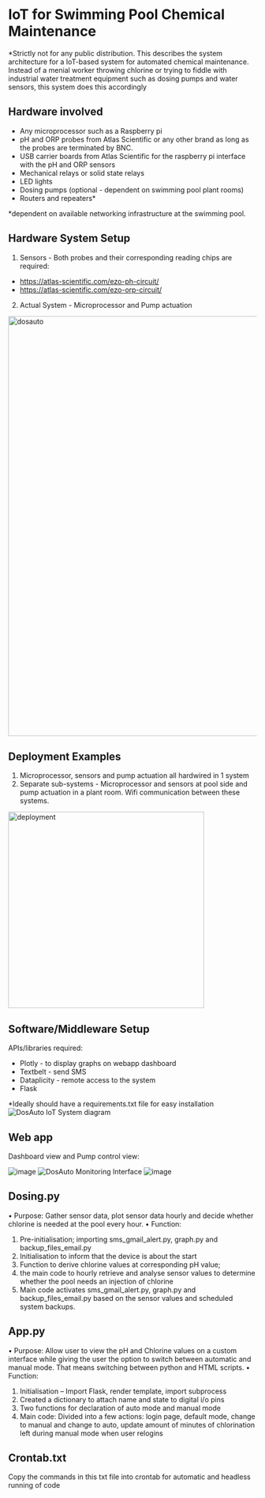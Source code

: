 # IoT for Swimming Pool Chemical Maintenance
*Strictly not for any public distribution.
This describes the system architecture for a IoT-based system for automated chemical maintenance.  Instead of a menial worker throwing chlorine or trying to fiddle with industrial water treatment equipment such as dosing pumps and water sensors, this system does this accordingly

## Hardware involved
- Any microprocessor such as a Raspberry pi
- pH and ORP probes from Atlas Scientific or any other brand as long as the probes are terminated by BNC.
- USB carrier boards from Atlas Scientific for the raspberry pi interface with the pH and ORP sensors
- Mechanical relays or solid state relays
- LED lights
- Dosing pumps (optional - dependent on swimming pool plant rooms)
- Routers and repeaters*

*dependent on available networking infrastructure at the swimming pool.

## Hardware System Setup
1. Sensors - Both probes and their corresponding reading chips are required:
- https://atlas-scientific.com/ezo-ph-circuit/
- https://atlas-scientific.com/ezo-orp-circuit/

2. Actual System - Microprocessor and Pump actuation
<img width="849" alt="dosauto" src="https://user-images.githubusercontent.com/34641712/132083613-ce6f88af-20b0-47fe-b997-8294d480abd7.PNG">

## Deployment Examples
1.  Microprocessor, sensors and pump actuation all hardwired in 1 system
2.  Separate sub-systems - Microprocessor and sensors at pool side and pump actuation in a plant room.  Wifi communication between these systems.

<img width="397" alt="deployment" src="https://user-images.githubusercontent.com/34641712/132083648-c32bd120-d341-4510-b0e2-5213523a1635.PNG">

## Software/Middleware Setup
APIs/libraries required:
- Plotly - to display graphs on webapp dashboard
- Textbelt - send SMS
- Dataplicity - remote access to the system
- Flask

*Ideally should have a requirements.txt file for easy installation
![DosAuto IoT System diagram](https://user-images.githubusercontent.com/34641712/166080352-e57188c2-36ef-4342-8b78-36c7e9981c4f.png)



## Web app
Dashboard view and Pump control view:

![image](https://user-images.githubusercontent.com/34641712/132084881-2ee7b379-e504-4683-8a19-0bebfd6f624b.png)
![DosAuto Monitoring Interface](https://user-images.githubusercontent.com/34641712/166080991-8dddb0e9-8422-4558-a377-84f7ec5528ad.png)
![image](https://user-images.githubusercontent.com/34641712/132084888-ebc39eae-822e-4b7c-805a-586ffe447898.png)

## Dosing.py
• Purpose: Gather sensor data, plot sensor data hourly and decide whether chlorine is needed at the pool every hour.
• Function:
  1. Pre-initialisation; importing sms_gmail_alert.py, graph.py and backup_files_email.py
  2. Initialisation to inform that the device is about the start
  3. Function to derive chlorine values at corresponding pH value;
  4. the main code to hourly retrieve and analyse sensor values to determine whether the pool needs an injection of chlorine
  5. Main code activates sms_gmail_alert.py, graph.py and backup_files_email.py based on the sensor values and scheduled system backups.

## App.py
• Purpose: Allow user to view the pH and Chlorine values on a custom interface while giving the user the option to switch between automatic and manual mode. That means switching between python and HTML scripts.
• Function:
  1. Initialisation – Import Flask, render template, import subprocess
  2. Created a dictionary to attach name and state to digital i/o pins
  3. Two functions for declaration of auto mode and manual mode
  4. Main code: Divided into a few actions: login page, default mode, change to manual and change to auto, update amount of minutes of chlorination left during manual mode when      user relogins

## Crontab.txt
Copy the commands in this txt file into crontab for automatic and headless running of code
